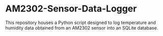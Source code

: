 # AM2302-Sensor-Data-Logger
This repository houses a Python script designed to log temperature and humidity data obtained from an AM2302 sensor into an SQLite database. 
